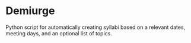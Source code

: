 # Demiurge

Python script for automatically creating syllabi based on a relevant dates, meeting days, and an optional list of topics.
